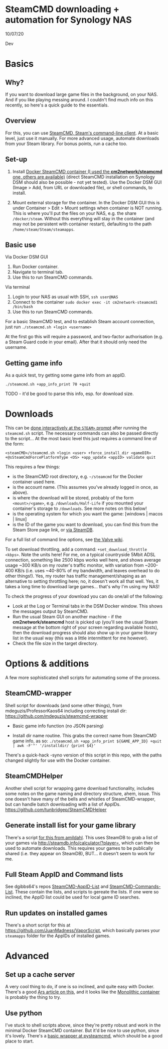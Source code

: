# SteamCMD downloading + automation for Synology NAS
10/07/20

Dev

# Basics

## Why?

If you want to download large game files in the background, on your NAS. And if you like playing messing around. I couldn't find much info on this recently, so here's a quick guide to the essentials.

## Overview

For this, you can use [SteamCMD, Steam's command-line client](https://developer.valvesoftware.com/wiki/SteamCMD). At a basic level, just use it manually. For more advanced usage, automate downloads from your Steam library. For bonus points, run a cache too.


## Set-up

1. Install [Docker SteamCMD container (I used the **cm2network/steamcmd** one, others are available)](https://registry.hub.docker.com/r/cm2network/steamcmd) (direct SteamCMD installation on Synology DSM should also be possible - not yet tested). Use the Docker DSM GUI (Image > Add, from URL or downloaded file), or shell commands, to install.

2. Mount external storage for the container. In the Docker DSM GUI this is under Container > Edit > Mount settings when container is NOT running. This is where you'll put the files on your NAS, e.g. the share `/docker/steam`. Without this everything will stay in the container (and may not be persistent with container restart), defaulting to the path `/home/steam/Steam/steamapps`.

## Basic use

Via Docker DSM GUI

1. Run Docker container.
2. Navigate to terminal tab.
3. Use this to run SteamCMD commands.

Via terminal

1. Login to your NAS as usual with SSH, `ssh user@NAS`
2. Connect to the container `sudo docker exec -it cm2network-steamcmd1 /bin/bash`
3. Use this to run SteamCMD commands.

For a basic SteamCMD test, and to establish Steam account connection, just run `./steamcmd.sh +login <username>`

At the first go this will require a password, and two-factor authorisation (e.g. a Steam Guard code in your email). After that it should only need the username.

## Getting game info

As a quick test, try getting some game info from an appID.

`./steamcmd.sh +app_info_print 70 +quit`

TODO - it'd be good to parse this info, esp. for download size.



# Downloads

This can be [done interactively at the `STEAM>` prompt](https://developer.valvesoftware.com/wiki/SteamCMD#Downloading_an_app) after running the `steamcmd.sh` script. The necessary commands can also be passed directly to the script... At the most basic level this just requires a command line of the form:

```
<steamCMD>/steamcmd.sh +login <user> +force_install_dir <gameDIR> +@sSteamCmdForcePlatformType <OS> +app_update <appID> validate quit
```

This requires a few things:

* <steamCMD> is the SteamCMD root directory, e.g. `~/steamcmd` for the Docker container used here.
* <user> is the account name. (This assumes you've already logged in once, as above).
* <gameDIR> is where the download will be stored, probably of the form `<mount>/<game>`, e.g. `/downloads/Half-Life` if you mounted your container's storage to `/downloads`. See more notes on this below!
* <OS> is the operating system for which you want the game: [windows | macos | linux]
* <appID> is the ID of the game you want to download, you can find this from the Steam Store page link, or [via SteamDB](https://steamdb.info).

For a full list of command line options, see [the Valve wiki](https://developer.valvesoftware.com/wiki/Command_Line_Options#SteamCMD).

To set download throttling, add a command: `+set_download_throttle <kbps>`. Note the units here! For me, on a typical countryside 5Mbit ADSL connection, something like 2500 kbps works well here, and shows average usage ~300 KB/s on my router's traffic monitor, with variation from ~200-400 KB/s (i.e. uses ~40-80% of my bandwidth, and leaves overhead to do other things!). Yes, my router has traffic management/shaping as an alternative to setting throttling here; no, it doesn't work all that well. Yes, it takes a long time to download large games... that's why I'm using my NAS!

To check the progress of your download you can do one/all of the following:

* Look at the Log or Terminal tabs in the DSM Docker window. This shows the messages output by SteamCMD.
* Run the usual Steam GUI on another machine - if the **cm2network/steamcmd** host is picked up (you'll see the usual Steam message at the bottom right of your screen regarding available hosts), then the download progress should also show up in your game library list in the usual way (this was a little intermittent for me however).
* Check the file size in the target directory.


# Options & additions

A few more sophisticated shell scripts for automating some of the process.

## SteamCMD-wrapper
Shell script for downloads (and some other things), from mdeguzis/ProfessorKaos64 including correcting install dir: https://github.com/mdeguzis/steamcmd-wrapper

- Basic game info function (no JSON parsing)

- Install dir name routine. This grabs the correct name from SteamCMD game info, as so:
`./steamcmd.sh +app_info_print ${GAME_APP_ID} +quit | awk -F'"' '/installdir/ {print $4}'`

There's a quick-hack -syno version of this script in this repo, with the paths changed slightly for use with the Docker container.

## SteamCMDHelper
Another shell script for wrapping game download functionality, includes some notes on the game naming and directory structure, ahem, issue. This one doesn't have many of the bells and whistles of SteamCMD-wrapper, but can handle batch downloading with a list of AppIDs.
https://github.com/tunbridgep/SteamCMDHelper

## Generate install list for your game library

There's a script [for this from amildahl](https://github.com/amildahl/steamcmd_scripts). This uses SteamDB to grab a list of your games via http://steamdb.info/calculator/?player=<steamID>, which can then be used to automate downloads. This requires your games to be publically shared (i.e. they appear on SteamDB), BUT... it doesn't seem to work for me.

## Full Steam AppID and Command lists

See dgibbs64's repos [SteamCMD-AppID-List](https://github.com/dgibbs64/SteamCMD-AppID-List) and [SteamCMD-Commands-List](https://github.com/dgibbs64/SteamCMD-Commands-List). These contain the lists, and scripts to gereate the lists. If one were so inclined, the AppID list could be used for local game ID searches.

## Run updates on installed games

There's a short script for this at https://github.com/JuanMadness/VaporScript, which basically parses your `steamapps` folder for the AppIDs of installed games.

# Advanced

## Set up a cache server

A very cool thing to do, if one is so inclined, and quite easy with Docker. There's a good [Ars article on this](https://arstechnica.com/gaming/2017/01/building-a-local-steam-caching-server-to-ease-the-bandwidth-blues/), and it looks like the [Monolithic container](http://lancache.net/docs/containers/monolithic/) is probably the thing to try.

## Use python

I've stuck to shell scripts above, since they're pretty robust and work in the minimal Docker SteamCMD container. But it'd be nice to use python, since it's lovely. There's a [basic wrapper at pysteamcmd](https://github.com/f0rkz/pysteamcmd), which should be a good place to start.
